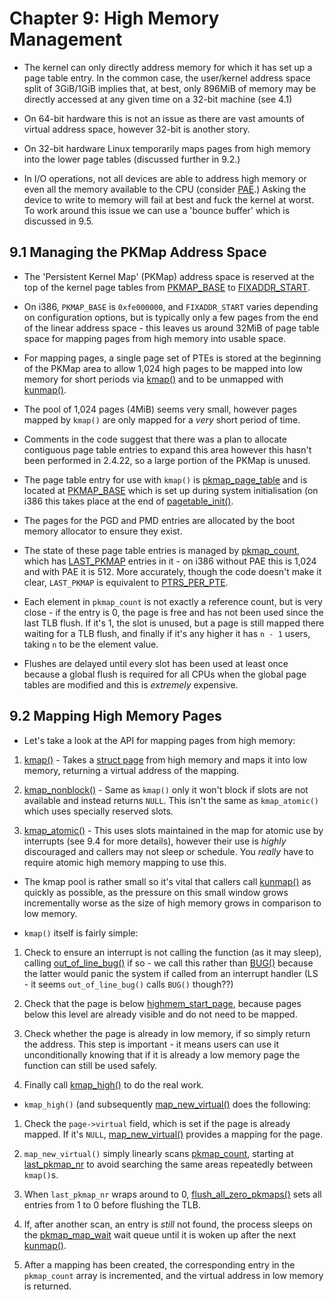 # Chapter 9: High Memory Management

* The kernel can only directly address memory for which it has set up a page
  table entry. In the common case, the user/kernel address space split of
  3GiB/1GiB implies that, at best, only 896MiB of memory may be directly
  accessed at any given time on a 32-bit machine (see 4.1)

* On 64-bit hardware this is not an issue as there are vast amounts of virtual
  address space, however 32-bit is another story.

* On 32-bit hardware Linux temporarily maps pages from high memory into the
  lower page tables (discussed further in 9.2.)

* In I/O operations, not all devices are able to address high memory or even all
  the memory available to the CPU (consider [PAE][pae].) Asking the device to
  write to memory will fail at best and fuck the kernel at worst. To work around
  this issue we can use a 'bounce buffer' which is discussed in 9.5.

## 9.1 Managing the PKMap Address Space

* The 'Persistent Kernel Map' (PKMap) address space is reserved at the top of
  the kernel page tables from [PKMAP_BASE][PKMAP_BASE] to
  [FIXADDR_START][FIXADDR_START].

* On i386, `PKMAP_BASE` is `0xfe000000`, and `FIXADDR_START` varies depending on
  configuration options, but is typically only a few pages from the end of the
  linear address space - this leaves us around 32MiB of page table space for
  mapping pages from high memory into usable space.

* For mapping pages, a single page set of PTEs is stored at the beginning of the
  PKMap area to allow 1,024 high pages to be mapped into low memory for short
  periods via [kmap()][kmap] and to be unmapped with [kunmap()][kunmap].

* The pool of 1,024 pages (4MiB) seems very small, however pages mapped by
  `kmap()` are only mapped for a _very_ short period of time.

* Comments in the code suggest that there was a plan to allocate contiguous page
  table entries to expand this area however this hasn't been performed in
  2.4.22, so a large portion of the PKMap is unused.

* The page table entry for use with `kmap()` is
  [pkmap_page_table][pkmap_page_table] and is located at
  [PKMAP_BASE][PKMAP_BASE] which is set up during system initialisation (on i386
  this takes place at the end of [pagetable_init()][pagetable_init].

* The pages for the PGD and PMD entries are allocated by the boot memory
  allocator to ensure they exist.

* The state of these page table entries is managed by
  [pkmap_count][pkmap_count], which has [LAST_PKMAP][LAST_PKMAP] entries in it -
  on i386 without PAE this is 1,024 and with PAE it is 512. More accurately,
  though the code doesn't make it clear, `LAST_PKMAP` is equivalent to
  [PTRS_PER_PTE][PTRS_PER_PTE/3lvl].

* Each element in `pkmap_count` is not exactly a reference count, but is very
  close - if the entry is 0, the page is free and has not been used since the
  last TLB flush. If it's 1, the slot is unused, but a page is still mapped
  there waiting for a TLB flush, and finally if it's any higher it has `n - 1`
  users, taking `n` to be the element value.

* Flushes are delayed until every slot has been used at least once because a
  global flush is required for all CPUs when the global page tables are modified
  and this is _extremely_ expensive.

## 9.2 Mapping High Memory Pages

* Let's take a look at the API for mapping pages from high memory:

1. [kmap()][kmap] - Takes a [struct page][page] from high memory and maps it
   into low memory, returning a virtual address of the mapping.

2. [kmap_nonblock()][kmap_nonblock] - Same as `kmap()` only it won't block if
   slots are not available and instead returns `NULL`. This isn't the same as
   `kmap_atomic()` which uses specially reserved slots.

3. [kmap_atomic()][kmap_atomic] - This uses slots maintained in the map for
   atomic use by interrupts (see 9.4 for more details), however their use is
   _highly_ discouraged and callers may not sleep or schedule. You _really_ have
   to require atomic high memory mapping to use this.

* The kmap pool is rather small so it's vital that callers call
  [kunmap()][kunmap] as quickly as possible, as the pressure on this small
  window grows incrementally worse as the size of high memory grows in
  comparison to low memory.

* `kmap()` itself is fairly simple:

1. Check to ensure an interrupt is not calling the function (as it may sleep),
   calling [out_of_line_bug()][out_of_line_bug] if so - we call this rather than
   [BUG()][BUG] because the latter would panic the system if called from an
   interrupt handler (LS - it seems `out_of_line_bug()` calls `BUG()` though??)

2. Check that the page is below [highmem_start_page][highmem_start_page],
   because pages below this level are already visible and do not need to be
   mapped.

3. Check whether the page is already in low memory, if so simply return the
   address. This step is important - it means users can use it unconditionally
   knowing that if it is already a low memory page the function can still be
   used safely.

4. Finally call [kmap_high()][kmap_high] to do the real work.

* `kmap_high()` (and subsequently [map_new_virtual()][map_new_virtual] does the
  following:

1. Check the `page->virtual` field, which is set if the page is already
   mapped. If it's `NULL`, [map_new_virtual()][map_new_virtual] provides a
   mapping for the page.

2. `map_new_virtual()` simply linearly scans [pkmap_count][pkmap_count],
   starting at [last_pkmap_nr][last_pkmap_nr] to avoid searching the same areas
   repeatedly between `kmap()`s.

3. When `last_pkmap_nr` wraps around to 0,
   [flush_all_zero_pkmaps()][flush_all_zero_pkmaps] sets all entries from 1 to 0
   before flushing the TLB.

4. If, after another scan, an entry is _still_ not found, the process sleeps on
   the [pkmap_map_wait][pkmap_map_wait] wait queue until it is woken up after
   the next [kunmap()][kunmap].

5. After a mapping has been created, the corresponding entry in the
   `pkmap_count` array is incremented, and the virtual address in low memory is
   returned.

[pae]:https://en.wikipedia.org/wiki/Physical_Address_Extension

[PKMAP_BASE]:https://github.com/lorenzo-stoakes/linux-historical/blob/v2.4.22/include/asm-i386/highmem.h#L49
[FIXADDR_START]:https://github.com/lorenzo-stoakes/linux-historical/blob/v2.4.22/include/asm-i386/fixmap.h#L106
[kmap]:https://github.com/lorenzo-stoakes/linux-historical/blob/v2.4.22/include/asm-i386/highmem.h#L62
[kunmap]:https://github.com/lorenzo-stoakes/linux-historical/blob/v2.4.22/include/asm-i386/highmem.h#L74
[pkmap_page_table]:https://github.com/lorenzo-stoakes/linux-historical/blob/v2.4.22/mm/highmem.c#L38
[pagetable_init]:https://github.com/lorenzo-stoakes/linux-historical/blob/v2.4.22/arch/i386/mm/init.c#L205
[pkmap_count]:https://github.com/lorenzo-stoakes/linux-historical/blob/v2.4.22/mm/highmem.c#L33
[LAST_PKMAP]:https://github.com/lorenzo-stoakes/linux-historical/blob/v2.4.22/include/asm-i386/highmem.h#L51
[PTRS_PER_PTE/3lvl]:https://github.com/lorenzo-stoakes/linux-historical/blob/v2.4.22/include/asm-i386/pgtable-3level.h#L27

[kmap_nonblock]:https://github.com/lorenzo-stoakes/linux-historical/blob/v2.4.22/include/asm-i386/highmem.h#L63
[kmap_atomic]:https://github.com/lorenzo-stoakes/linux-historical/blob/v2.4.22/include/asm-i386/highmem.h#L83
[page]:https://github.com/lorenzo-stoakes/linux-historical/blob/v2.4.22/include/linux/mm.h#L154
[out_of_line_bug]:https://github.com/lorenzo-stoakes/linux-historical/blob/v2.4.22/include/linux/kernel.h#L175
[BUG]:https://github.com/lorenzo-stoakes/linux-historical/blob/v2.4.22/include/asm-i386/page.h#L91
[highmem_start_page]:https://github.com/lorenzo-stoakes/linux-historical/blob/v2.4.22/mm/memory.c#L57
[kmap_high]:https://github.com/lorenzo-stoakes/linux-historical/blob/v2.4.22/mm/highmem.c#L132
[map_new_virtual]:https://github.com/lorenzo-stoakes/linux-historical/blob/v2.4.22/mm/highmem.c#L80
[last_pkmap_nr]:https://github.com/lorenzo-stoakes/linux-historical/blob/v2.4.22/mm/highmem.c#L34
[flush_all_zero_pkmaps]:https://github.com/lorenzo-stoakes/linux-historical/blob/v2.4.22/mm/highmem.c#L42
[pkmap_map_wait]:https://github.com/lorenzo-stoakes/linux-historical/blob/v2.4.22/mm/highmem.c#L40
